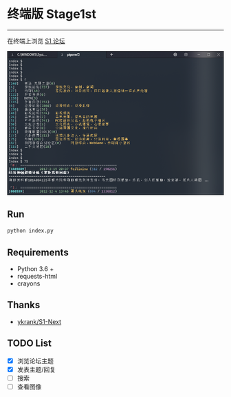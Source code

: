 # 终端版 Stage1st
---

在终端上浏览 [S1 论坛](https://bbs.saraba1st.com/2b/forum.php)

![](/img/1.png)

## Run
``` bash
python index.py
```

## Requirements
* Python 3.6 +
* requests-html
* crayons

## Thanks
* [ykrank/S1-Next](https://github.com/ykrank/S1-Next)

## TODO List
- [x] 浏览论坛主题
- [x] 发表主题/回复
- [ ] 搜索
- [ ] 查看图像
